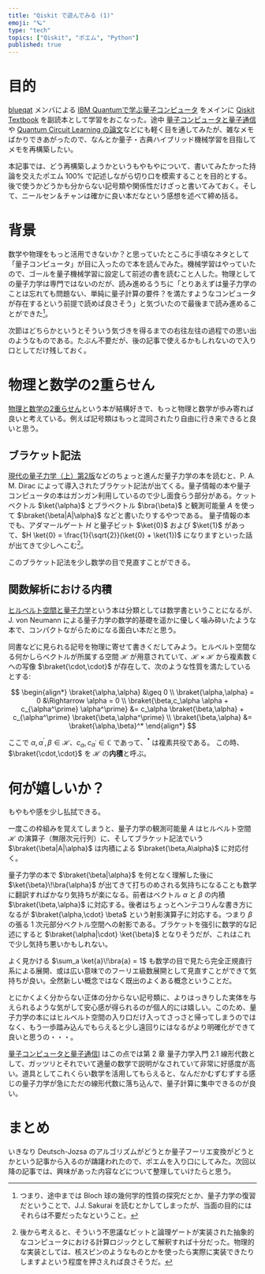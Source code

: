 ```yaml
---
title: "Qiskit で遊んでみる (1)"
emoji: "🪐"
type: "tech"
topics: ["Qiskit", "ポエム", "Python"]
published: true
---
```


# 目的

[blueqat](https://blueqat.com/) メンバによる [IBM Quantumで学ぶ量子コンピュータ](https://www.shuwasystem.co.jp/book/9784798062808.html) をメインに [Qiskit Textbook](https://qiskit.org/textbook/preface.html) を副読本として学習をおこなった。途中 [量子コンピュータと量子通信](https://shop.ohmsha.co.jp/shopdetail/000000006441/) や [Quantum Circuit Learning の論文](https://arxiv.org/abs/1803.00745)などにも軽く目を通してみたが、雑なメモばかりできあがったので、なんとか量子・古典ハイブリッド機械学習を目指してメモを再構築したい。

本記事では、どう再構築しようかというもやもやについて、書いてみたかった持論を交えたポエム 100% で記述しながら切り口を模索することを目的とする。後で使うかどうかも分からない記号類や関係性だけざっと書いてみておく。そして、ニールセン＆チャンは確かに良い本だなという感想を述べて締め括る。

# 背景

数学や物理をもっと活用できないか？と思っていたところに手頃なネタとして「量子コンピュータ」が目に入ったので本を読んでみた。機械学習はやっていたので、ゴールを量子機械学習に設定して前述の書を読むこと人した。物理としての量子力学は専門ではないのだが、読み進めるうちに「とりあえずは量子力学のことは忘れても問題ない、単純に量子計算の要件？を満たすようなコンピュータが存在するという前提で読めば良さそう」と気づいたので最後まで読み進めることができた[^1]。

[^1]: つまり、途中までは Bloch 球の幾何学的性質の探究だとか、量子力学の復習だということで、J.J. Sakurai を読むとかしてしまったが、当面の目的にはそれらは不要だったなということ。

次節はどちらかというとそういう気づきを得るまでの右往左往の過程での思い出のようなものである。たぶん不要だが、後の記事で使えるかもしれないので入り口としてだけ残しておく。

# 物理と数学の2重らせん

[物理と数学の2重らせん](https://www.maruzen-publishing.co.jp/item/b292906.html)という本が結構好きで、もっと物理と数学が歩み寄れば良いと考えている。例えば記号類はもっと混同されたり自由に行き来できると良いと思う。

## ブラケット記法

[現代の量子力学（上）第2版](http://www.yoshiokasyoten.sakura.ne.jp/phys/ISBN978-4-8427-0364-0.html)などのちょっと進んだ量子力学の本を読むと、P. A. M. Dirac によって導入されたブラケット記法が出てくる。量子情報の本や量子コンピュータの本はガンガン利用しているので少し面食らう部分がある。ケットベクトル $\ket{\alpha}$ とブラベクトル $\bra{\beta}$ と観測可能量 $A$ を使って $\braket{\beta|A|\alpha}$ などと書いたりするやつである。
量子情報の本でも、アダマールゲート $H$ と量子ビット $\ket{0}$ および $\ket{1}$ があって、$H \ket{0} = \frac{1}{\sqrt{2}}(\ket{0} + \ket{1})$ になりますといった話が出てきて少しへこむ[^2]。

[^2]: 後から考えると、そういう不思議なビットと論理ゲートが実装された抽象的なコンピュータにおける計算ロジックとして解釈すれば十分だった。物理的な実装としては、核スピンのようなものとかを使ったら実際に実装できたりしますよという程度を押さえれば良さそうだ。

このブラケット記法を少し数学の目で見直すことができる。

## 関数解析における内積

[ヒルベルト空間と量子力学](https://www.kyoritsu-pub.co.jp/bookdetail/9784320110892)という本は分類としては数学書ということになるが、J. von Neumann による量子力学の数学的基礎を遥かに優しく噛み砕いたような本で、コンパクトながらためになる面白い本だと思う。

同書などに見られる記号を物理に寄せて書きくだしてみよう。ヒルベルト空間なる何かしらベクトルが所属する空間 $\mathcal{H}$ が用意されていて、$\mathcal{H} \times \mathcal{H}$ から複素数 $\mathbb{C}$ への写像 $\braket{\cdot,\cdot}$ が存在して、次のような性質を満たしているとする:

$$
\begin{align*}
\braket{\alpha,\alpha} &\geq 0 \\
\braket{\alpha,\alpha} = 0 &\Rightarrow \alpha = 0 \\
\braket{\beta,c_\alpha \alpha + c_{\alpha^\prime} \alpha^\prime} &= c_\alpha \braket{\beta,\alpha} + c_{\alpha^\prime} \braket{\beta,\alpha^\prime} \\
\braket{\beta,\alpha} &= \braket{\alpha,\beta}^*
\end{align*}
$$

ここで $\alpha, \alpha^\prime, \beta \in \mathcal{H}$、$c_\alpha, c_{\alpha^\prime} \in \mathbb{C}$ であって、$^*$ は複素共役である。
この時、$\braket{\cdot,\cdot}$ を $\mathcal{H}$ の**内積**と呼ぶ。

# 何が嬉しいか？

もやもや感を少し払拭できる。

一度この枠組みを覚えてしまうと、量子力学の観測可能量 $A$ はヒルベルト空間 $\mathcal{H}$ の演算子（無限次元行列）に、そしてブラケット記法でいう $\braket{\beta|A|\alpha}$ は内積による $\braket{\beta,A\alpha}$ に対応付く。

量子力学の本で $\braket{\beta|\alpha}$ を何となく理解した後に $\ket{\beta}\!\bra{\alpha}$ が出てきて打ちのめされる気持ちになることも数学に翻訳すればかなり気持ちが楽になる。前者はベクトル $\alpha$ と $\beta$ の内積 $\braket{\beta,\alpha}$ に対応する。後者はちょっとヘンテコりんな書き方になるが $\braket{\alpha,\cdot} \beta$ という射影演算子に対応する。つまり $\beta$ の張る 1 次元部分ベクトル空間への射影である。ブラケットを強引に数学的な記述にすると $\braket{\alpha|\cdot} \ket{\beta}$ となりそうだが、これはこれで少し気持ち悪いかもしれない。

よく見かける $\sum_a \ket{a}\!\bra{a} = 1$ も数学の目で見たら完全正規直行系による展開、或は広い意味でのフーリエ級数展開として見直すことができて気持ちが良い。全然新しい概念ではなく既出のよくある概念ということだ。

とにかくよく分からない正体の分からない記号類に、よりはっきりした実体を与えられるような気がして安心感が得られるのが個人的には嬉しい。このため、量子力学の本にはヒルベルト空間の入り口だけ入ってさっさと帰ってしまうのではなく、もう一歩踏み込んでもらえると少し遠回りにはなるがより明確化ができて良いと思うの・・・。

[量子コンピュータと量子通信I](https://shop.ohmsha.co.jp/shopdetail/000000006441/) はこの点では第 2 章 量子力学入門 2.1 線形代数として、ガッツリとそれでいて適量の数学で説明がなされていて非常に好感度が高い。道具としてこれくらい数学を活用してもらえると、なんだかむずむずする感じの量子力学が急にただの線形代数に落ち込んで、量子計算に集中できるのが良い。

# まとめ

いきなり Deutsch-Jozsa のアルゴリズムがどうとか量子フーリエ変換がどうとかという記事から入るのが躊躇われたので、ポエムを入り口にしてみた。次回以降の記事では、興味があった内容などについて整理していけたらと思う。
